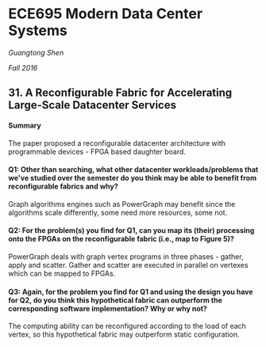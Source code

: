 # ECE695 Modern Data Center Systems

*Guangtong Shen*

*Fall 2016*

## 31. A Reconfigurable Fabric for Accelerating Large-Scale Datacenter Services

#### Summary

The paper proposed a reconfigurable datacenter architecture with programmable devices - FPGA based daughter board.

#### Q1: Other than searching, what other datacenter workloads/problems that we've studied over the semester do you think may be able to benefit from reconfigurable fabrics and why?

Graph algorithms engines such as PowerGraph may benefit since the algorithms scale differently, some need more resources, some not.

#### Q2: For the problem(s) you find for Q1, can you map its (their) processing onto the FPGAs on the reconfigurable fabric (i.e., map to Figure 5)?

PowerGraph deals with graph vertex programs in three phases - gather, apply and scatter.
Gather and scatter are executed in parallel on vertexes which can be mapped to FPGAs.

#### Q3: Again, for the problem you find for Q1 and using the design you have for Q2, do you think this hypothetical fabric can outperform the corresponding software implementation? Why or why not?

The computing ability can be reconfigured according to the load of each vertex, so this hypothetical fabric may outperform static configuration.